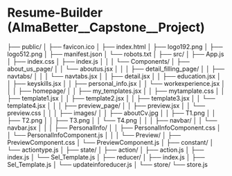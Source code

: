 # Resume-Builder (AlmaBetter__Capstone__Project)

├── public/
│   ├── favicon.ico
│   ├── index.html
│   ├── logo192.png
│   ├── logo512.png
│   ├── manifest.json
│   └── robots.txt
│
├── src/
│   ├── App.js
│   ├── index.css
│   ├── index.js
│   │
│   └── Components/
│       ├── about_us_page/
│       │   └── aboutus.jsx
│       │
│       ├── detail_filling_page/
│       │   ├── navtabs/
│       │   │   └── navtabs.jsx
│       │   ├── detail.jsx
│       │   ├── education.jsx
│       │   ├── keyskills.jsx
│       │   ├── personal_info.jsx
│       │   └── workexperience.jsx
│       │
│       ├── homepage/
│       │   ├── my_templates.jsx
│       │   ├── mytamplate.css
│       │   ├── template1.jsx
│       │   ├── template2.jsx
│       │   ├── template3.jsx
│       │   └── template4.jsx
│       │
│       ├── preview_page/
│       │   ├── preview.jsx
│       │   └── preview.css
│       │
│       ├── images/
│       │   ├── aboutCv.jpg
│       │   ├── T1.png
│       │   ├── T2.png
│       │   ├── T3.png
│       │   └── T4.png
│       │
│       ├── navbar/
│       │   └── navbar.jsx
│       │
│       ├── PersonalInfo/
│       │   ├── PersonalInfoComponent.css
│       │   └── PersonalInfoComponent.js
│       │
│       └── Preview/
│           ├── PreviewComponent.css
│           └── PreviewComponent.js
│
├── constant/
│   └── actiontype.js
│
├── state/
│   ├── action/
│   ├── action.js
│   ├── index.js
│   └── Sel_Template.js
│
├── reducer/
│   ├── index.js
│   ├── Sel_Template.js
│   └── updateinforeducer.js
│
└── store/
    └── store.js

